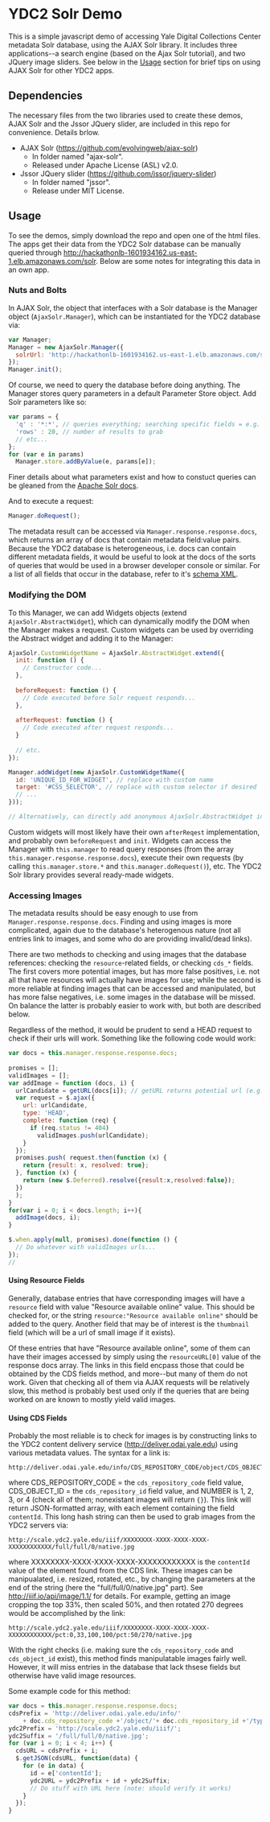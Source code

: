 YDC2 Solr Demo
====

This is a simple javascript demo of accessing Yale Digital Collections Center metadata Solr database, using the AJAX Solr library. It includes three applications--a search engine (based on the Ajax Solr tutorial), and two JQuery image sliders. See below in the [Usage](#usage) section for brief tips on using AJAX Solr for other YDC2 apps. 

Dependencies
----

The necessary files from the two libraries used to create these demos, AJAX Solr and the Jssor JQuery slider, are included in this repo for convenience. Details brlow.

* AJAX Solr (https://github.com/evolvingweb/ajax-solr) 
  * In folder named "ajax-solr".
  * Released under Apache License (ASL) v2.0.
* Jssor JQuery slider (https://github.com/jssor/jquery-slider)
  * In folder named "jssor".
  * Release under MIT License.
  
Usage
----
To see the demos, simply download the repo and open one of the html files. The apps get their data from the YDC2 Solr database can be manually queried through http://hackathonlb-1601934162.us-east-1.elb.amazonaws.com/solr. Below are some notes for integrating this data in an own app.

### Nuts and Bolts
In AJAX Solr, the object that interfaces with a Solr database is the Manager object (`AjaxSolr.Manager`), which can be instantiated for the YDC2 database via:

```javascript
var Manager;
Manager = new AjaxSolr.Manager({
  solrUrl: 'http://hackathonlb-1601934162.us-east-1.elb.amazonaws.com/solr/biblio/'
});
Manager.init();
```

Of course, we need to query the database before doing anything. The Manager stores query parameters in a default Parameter Store object. Add Solr parameters like so:

```javascript
var params = {
  'q' : '*:*', // queries everything; searching specific fields = e.g. 'FIELD1:"STRING1" AND FIELD2:"STRING2" AND ...'
  'rows' : 20, // number of results to grab
  // etc...
};
for (var e in params)
  Manager.store.addByValue(e, params[e]);
```

Finer details about what parameters exist and how to constuct queries can be gleaned from the [Apache Solr docs](https://wiki.apache.org/solr/SolrQuerySyntax).

And to execute a request:

```javascript
Manager.doRequest();
```
The metadata result can be accessed via `Manager.response.response.docs`, which returns an array of docs that contain metadata field:value pairs. Because the YDC2 database is heterogeneous, i.e. docs can contain different metadata fields, it would be useful to look at the docs of the sorts of queries that would be used in a browser developer console or similar. For a list of all fields that occur in the database, refer to it's [schema XML](http://hackathonlb-1601934162.us-east-1.elb.amazonaws.com/solr/biblio/admin/file/?file=schema.xml).

### Modifying the DOM
To this Manager, we can add Widgets objects (extend `AjaxSolr.AbstractWidget`), which can dynamically modify the DOM when the Manager makes a request. Custom widgets can be used by overriding the Abstract widget and adding it to the Manager:

```javascript
AjaxSolr.CustomWidgetName = AjaxSolr.AbstractWidget.extend({
  init: function () {
    // Constructor code...
  },
  
  beforeRequest: function () {
    // Code executed before Solr request responds...
  },
  
  afterRequest: function () {
    // Code executed after request responds...
  }
  
  // etc.
});

Manager.addWidget(new AjaxSolr.CustomWidgetName({ 
  id: 'UNIQUE_ID_FOR_WIDGET', // replace with custom name
  target: '#CSS_SELECTOR', // replace with custom selector if desired
  // ...
}));

// Alternatively, can directly add anonymous AjaxSolr.AbstractWidget instance
```

Custom widgets will most likely have their own `afterReqest` implementation, and probably own `beforeRequest` and `init`. Widgets can access the Manager with `this.manager` to read query responses (from the array `this.manager.response.response.docs`), execute their own requests (by calling `this.manager.store.*` and `this.manager.doRequest()`), etc. The YDC2 Solr library provides several ready-made widgets.

### Accessing Images
The metadata results should be easy enough to use from `Manager.response.response.docs`. Finding and using images is more complicated, again due to the database's heterogenous nature (not all entries link to images, and some who do are providing invalid/dead links). 

There are two methods to checking and using images that the database references: checking the `resource`-related fields, or checking `cds_*` fields. The first covers more potential images, but has more false positives, i.e. not all that have resources will actually have images for use; while the second is more reliable at finding images that can be accessed and manipulated, but has more false negatives, i.e. some images in the database will be missed. On balance the latter is probably easier to work with, but both are described below.

Regardless of the method, it would be prudent to send a HEAD request to check if their urls will work. Something like the following code would work:

```javascript
var docs = this.manager.response.response.docs;
           
promises = [];
validImages = [];
var addImage = function (docs, i) {
  urlCandidate = getURL(docs[i]); // getURL returns potential url (e.g. from resource/CDS)
  var request = $.ajax({
    url: urlCandidate,
    type: 'HEAD',
    complete: function (req) {
      if (req.status != 404) 
        validImages.push(urlCandidate);
    }
  });
  promises.push( request.then(function (x) {
    return {result: x, resolved: true};
  }, function (x) {
    return (new $.Deferred).resolve({result:x,resolved:false});
  })
  );
}
for(var i = 0; i < docs.length; i++){    
  addImage(docs, i);
}

$.when.apply(null, promises).done(function () {
  // Do whatever with validImages urls...
});
// 
```

#### Using Resource Fields
Generally, database entries that have corresponding images will have a `resource` field with value "Resource available online" value. This should be checked for, or the string `resource:"Resource available online"` should be added to the query. Another field that may be of interest is the `thumbnail` field (which will be a url of small image if it exists).

Of these entries that have "Resource available online", some of them can have their images accessed by simply using the `resourceURL[0]` value of the response docs array. The links in this field encpass those that could be obtained by the CDS fields method, and more--but many of them do not work. Given that checking all of them via AJAX requests will be relatively slow, this method is probably best used only if the queries that are being worked on are known to mostly yield valid images.

#### Using CDS Fields
Probably the most reliable is to check for images is by constructing links to the YDC2 content delivery service (http://deliver.odai.yale.edu) using various metadata values. The syntax for a link is:

```
http://deliver.odai.yale.edu/info/CDS_REPOSITORY_CODE/object/CDS_OBJECT_ID/type/NUMBER
```

where CDS_REPOSITORY_CODE = the `cds_repository_code` field value, CDS_OBJECT_ID = the `cds_repository_id` field value, and NUMBER is 1, 2, 3, or 4 (check all of them; nonexistant images will return `{}`). This link will return JSON-formatted array, with each element containing the field `contentId`. This long hash string can then be used to grab images from the YDC2 servers via:

```
http://scale.ydc2.yale.edu/iiif/XXXXXXXX-XXXX-XXXX-XXXX-XXXXXXXXXXXX/full/full/0/native.jpg
```

where XXXXXXXX-XXXX-XXXX-XXXX-XXXXXXXXXXXX is the `contentId` value of the element found from the CDS link. These images can be manipualated, i.e. resized, rotated, etc., by changing the parameters at the end of the string (here the "full/full/0/native.jpg" part). See http://iiif.io/api/image/1.1/ for details. For example, getting an image cropping the top 33%, then scaled 50%, and then rotated 270 degrees would be accomplished by the link:

```
http://scale.ydc2.yale.edu/iiif/XXXXXXXX-XXXX-XXXX-XXXX-XXXXXXXXXXXX/pct:0,33,100,100/pct:50/270/native.jpg
```

With the right checks (i.e. making sure the `cds_repository_code` and `cds_object_id` exist), this method finds manipulatable images fairly well. However, it will miss entries in the database that lack thsese fields but otherwise have valid image resources.

Some example code for this method:

```javascript
var docs = this.manager.response.response.docs;
cdsPrefix = 'http://deliver.odai.yale.edu/info/'
    + doc.cds_repository_code +'/object/'+ doc.cds_repository_id +'/type/';
ydc2Prefix = 'http://scale.ydc2.yale.edu/iiif/';
ydc2Suffix = '/full/full/0/native.jpg';
for (var i = 0; i < 4; i++) {
  cdsURL = cdsPrefix + i;
  $.getJSON(cdsURL, function(data) {
    for (e in data) {
      id = e['contentId'];
      ydc2URL = ydc2Prefix + id + ydc2Suffix;
      // Do stuff with URL here (note: should verify it works)
    }
  });
}
```
